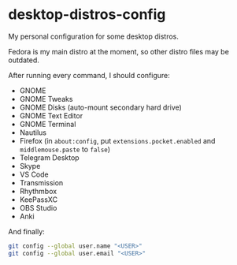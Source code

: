 # desktop-distros-config
My personal configuration for some desktop distros.

Fedora is my main distro at the moment, so other distro files may be outdated.

After running every command, I should configure:

- GNOME
- GNOME Tweaks
- GNOME Disks (auto-mount secondary hard drive)
- GNOME Text Editor
- GNOME Terminal
- Nautilus
- Firefox (in `about:config`, put `extensions.pocket.enabled` and
  `middlemouse.paste` to `false`)
- Telegram Desktop
- Skype
- VS Code
- Transmission
- Rhythmbox
- KeePassXC
- OBS Studio
- Anki

And finally:

```sh
git config --global user.name "<USER>"
git config --global user.email "<USER>"
```
